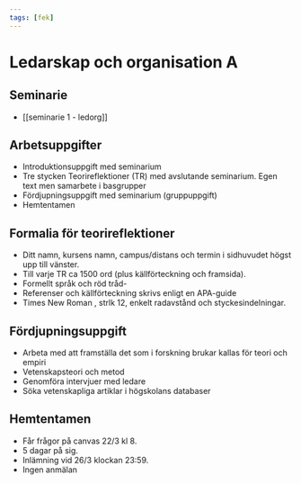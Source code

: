 ```yaml
---
tags: [fek]
---
```

# Ledarskap och organisation A

## Seminarie
- [[seminarie 1 - ledorg]]

## Arbetsuppgifter
- Introduktionsuppgift med seminarium
- Tre stycken Teorireflektioner (TR) med avslutande seminarium. Egen text men samarbete i basgrupper
- Fördjupningsuppgift med seminarium (gruppuppgift)
- Hemtentamen

## Formalia för teorireflektioner
- Ditt namn, kursens namn, campus/distans och termin i sidhuvudet högst upp till vänster.
- Till varje TR ca 1500 ord (plus källförteckning och framsida). 
- Formellt språk och röd tråd-
- Referenser och källförteckning skrivs enligt en APA-guide
- Times New Roman , strlk 12, enkelt radavstånd och styckesindelningar.

## Fördjupningsuppgift
- Arbeta med att framställa det som i forskning brukar kallas för teori och empiri
- Vetenskapsteori och metod
- Genomföra intervjuer med ledare
- Söka vetenskapliga artiklar i högskolans databaser

## Hemtentamen
- Får frågor på canvas 22/3 kl 8. 
- 5 dagar på sig.
- Inlämning vid 26/3 klockan 23:59. 
- Ingen anmälan

